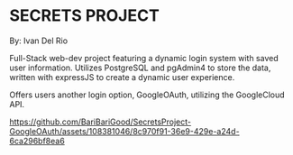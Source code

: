 # SECRETS PROJECT
By: Ivan Del Rio

Full-Stack web-dev project featuring a dynamic login system with saved user information.
Utilizes PostgreSQL and pgAdmin4 to store the data, written with expressJS to create a dynamic user experience.

Offers users another login option, GoogleOAuth, utilizing the GoogleCloud API.

https://github.com/BariBariGood/SecretsProject-GoogleOAuth/assets/108381046/8c970f91-36e9-429e-a24d-6ca296bf8ea6

